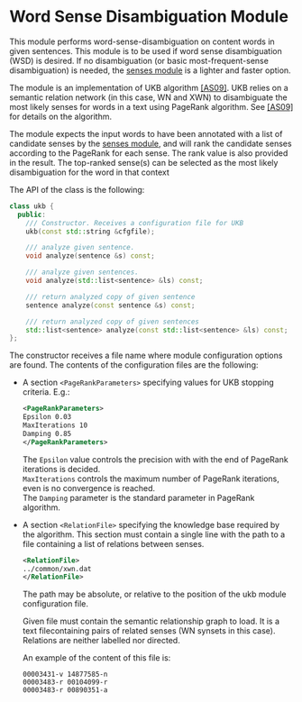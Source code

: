 
# Word Sense Disambiguation Module

This module performs word-sense-disambiguation on content words in given sentences. This module is to be used if word sense disambiguation (WSD) is desired. If no disambiguation (or basic most-frequent-sense disambiguation) is needed, the [senses module](senses.md) is a lighter and faster option.

The module is an implementation of UKB algorithm [\[AS09\]](../references.md). UKB relies on a semantic relation network (in this case, WN and XWN) to disambiguate the most likely senses for words in a text using PageRank algorithm. See [\[AS09\]](../references.md) for details on the algorithm.

The module expects the input words to have been annotated with a list of candidate senses by the [senses module](senses.md), and
will rank the candidate senses according to the PageRank for each sense. The rank value is also provided in the result. 
The top-ranked sense(s) can be selected as the most likely disambiguation for the word in that context 

The API of the class is the following:

```C++
class ukb {
  public:
    /// Constructor. Receives a configuration file for UKB
    ukb(const std::string &cfgfile);

    /// analyze given sentence.
    void analyze(sentence &s) const;

    /// analyze given sentences.
    void analyze(std::list<sentence> &ls) const;

    /// return analyzed copy of given sentence
    sentence analyze(const sentence &s) const;

    /// return analyzed copy of given sentences
    std::list<sentence> analyze(const std::list<sentence> &ls) const;
};
```

The constructor receives a file name where module configuration options are found. The contents of the configuration files are the following:

*   A section `<PageRankParameters>` specifying values for UKB stopping criteria. E.g.:  
    ```xml
    <PageRankParameters>
    Epsilon 0.03
    MaxIterations 10 
    Damping 0.85
    </PageRankParameters>
    ```
    The `Epsilon` value controls the precision with with the end of PageRank iterations is decided.  
    `MaxIterations` controls the maximum number of PageRank iterations, even is no convergence is reached.  
    The `Damping` parameter is the standard parameter in PageRank algorithm.

*   A section `<RelationFile>` specifying the knowledge base required by the algorithm. This section must contain a single line with the path to a file containing a list of relations between senses.  
    ```XML
    <RelationFile>
    ../common/xwn.dat
    </RelationFile>
    ```
    The path may be absolute, or relative to the position of the ukb module configuration file.

    Given file must contain the semantic relationship graph to load. It is a text filecontaining pairs of related senses (WN synsets in this case). Relations are neither labelled nor directed.

    An example of the content of this file is:  
    ```
    00003431-v 14877585-n
    00003483-r 00104099-r
    00003483-r 00890351-a
    ```

